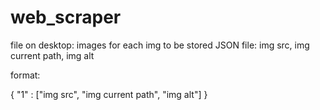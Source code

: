 # web_scraper

file on desktop: images for each img to be stored
JSON file: img src, img current path, img alt

format:

{
    "1" : ["img src", "img current path", "img alt"]
}